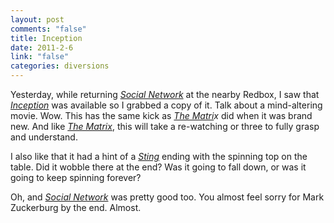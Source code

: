 ```yaml
--- 
layout: post
comments: "false"
title: Inception
date: 2011-2-6
link: "false"
categories: diversions
---
```

Yesterday, while returning <em><a title="Social Network" href="http://www.imdb.com/title/tt1285016/" target="_blank">Social Network</a></em> at the nearby Redbox, I saw that <em><a title="Inception" href="http://www.imdb.com/title/tt1375666/" target="_blank">Inception</a></em> was available so I grabbed a copy of it. Talk about a mind-altering movie. Wow. This has the same kick as <em><a title="The Matrix" href="http://www.imdb.com/title/tt0133093/" target="_blank">The Matri</a>x</em> did when it was brand new. And like <em><a title="The Matrix" href="http://www.imdb.com/title/tt0133093/" target="_blank">The Matrix</a></em>, this will take a re-watching or three to fully grasp and understand.

I also like that it had a hint of a <em><a title="The Sting" href="http://www.imdb.com/title/tt0070735/" target="_blank">Sting</a></em> ending with the spinning top on the table. Did it wobble there at the end? Was it going to fall down, or was it going to keep spinning forever?

Oh, and <em><a title="Social Network" href="http://www.imdb.com/title/tt1285016/" target="_blank">Social Network</a></em> was pretty good too. You almost feel sorry for Mark Zuckerburg by the end. Almost.
